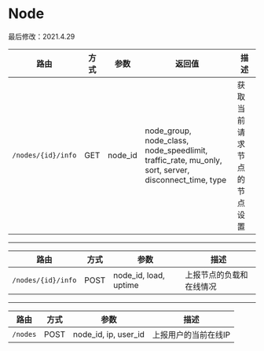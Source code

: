 # Node
最后修改：2021.4.29

路由 | 方式 | 参数 | 返回值 |描述
-----|------|-----|-------|----
`/nodes/{id}/info` | GET | node_id | node_group, node_class, node_speedlimit, traffic_rate, mu_only, sort, server, disconnect_time, type | 获取当前请求节点的节点设置

---
路由 | 方式 | 参数 | 描述
-----|------|-----|-------
`/nodes/{id}/info` | POST | node_id, load, uptime | 上报节点的负载和在线情况

---
路由 | 方式 | 参数 | 描述
-----|------|-----|-------
`/nodes` | POST | node_id, ip, user_id | 上报用户的当前在线IP
